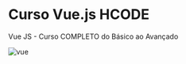 # Curso Vue.js HCODE
 Vue JS - Curso COMPLETO do Básico ao Avançado
 
 ![vue](https://user-images.githubusercontent.com/57469942/133173850-54b1ebe9-36b8-438e-88aa-80ed870a81f6.png)
